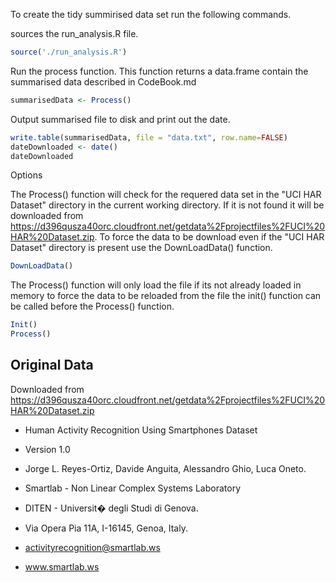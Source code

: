 To create the tidy summirised data set run the following commands. 


sources the run_analysis.R file. 

```R 
source('./run_analysis.R')
```

Run the process function. This function returns a data.frame contain the summarised data described in CodeBook.md

```R 
summarisedData <- Process()
```

Output summarised file to disk and print out the date. 

```R
write.table(summarisedData, file = "data.txt", row.name=FALSE)
dateDownloaded <- date()
dateDownloaded
```

Options

The Process() function will check for the requered data set in the "UCI HAR Dataset" directory in the current working directory. If it is not found it will be downloaded from https://d396qusza40orc.cloudfront.net/getdata%2Fprojectfiles%2FUCI%20HAR%20Dataset.zip. To force the data to be download even if the "UCI HAR Dataset" directory is present use the DownLoadData() function. 

```R 
DownLoadData()
```

The Process() function will only load the file if its not already loaded in memory to force the data to be reloaded from the file the init() function can be called before the Process() function. 

```R 
Init()
Process()
```



## Original Data
Downloaded from 
https://d396qusza40orc.cloudfront.net/getdata%2Fprojectfiles%2FUCI%20HAR%20Dataset.zip

* Human Activity Recognition Using Smartphones Dataset
* Version 1.0

* Jorge L. Reyes-Ortiz, Davide Anguita, Alessandro Ghio, Luca Oneto.
* Smartlab - Non Linear Complex Systems Laboratory
* DITEN - Universit� degli Studi di Genova.
* Via Opera Pia 11A, I-16145, Genoa, Italy.
* activityrecognition@smartlab.ws
* www.smartlab.ws




